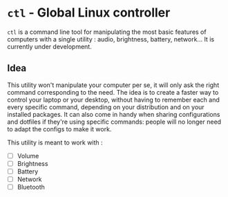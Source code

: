 # `ctl` - Global Linux controller
`ctl` is a command line tool for manipulating the most basic features of computers with a single utility : audio, brightness, battery, network... It is currently under development.

## Idea
This utility won't manipulate your computer per se, it will only ask the right command corresponding to the need. The idea is to create a faster way to control your laptop or your desktop, without having to remember each and every specific command, depending on your distribution and on your installed packages. It can also come in handy when sharing configurations and dotfiles if they're using specific commands: people will no longer need to adapt the configs to make it work.

This utility is meant to work with :

- [ ] Volume
- [ ] Brightness
- [ ] Battery
- [ ] Network
- [ ] Bluetooth